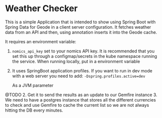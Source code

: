 # Weather Checker
This is a simple Application that is intended to show using Spring Boot with Spring Data for Geode in a client server configuration. It fetches weather data from an API and then, using annotation inserts it into the Geode cache. 


It requires an environment variable:
1. `nomics_api_key` set to your nomics API key. It is recommended that you set this up through a configmap/secrets in the kube namespace running the service. When running locally, put in a environment variable
2. It uses SpringBoot application profiles. If you want to run in dev mode with a web server you need to add:
    `-Dspring.profiles.active=dev`

    As a JVM parameter



@TODO 
2. Get it to send the results as an update to our Gemfire instance
3. We need to have a postgres instance that stores all the different currencies to check and use Gemfire to cache the current list so we are not always hitting the DB every minutes.
   